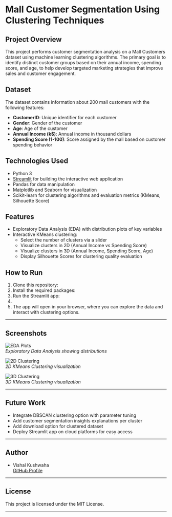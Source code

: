 # Mall Customer Segmentation Using Clustering Techniques

## Project Overview
This project performs customer segmentation analysis on a Mall Customers dataset using machine learning clustering algorithms. The primary goal is to identify distinct customer groups based on their annual income, spending score, and age, to help develop targeted marketing strategies that improve sales and customer engagement.

## Dataset
The dataset contains information about 200 mall customers with the following features:
- **CustomerID**: Unique identifier for each customer
- **Gender**: Gender of the customer
- **Age**: Age of the customer
- **Annual Income (k$)**: Annual income in thousand dollars
- **Spending Score (1-100)**: Score assigned by the mall based on customer spending behavior

## Technologies Used
- Python 3
- [Streamlit](https://streamlit.io/) for building the interactive web application
- Pandas for data manipulation
- Matplotlib and Seaborn for visualization
- Scikit-learn for clustering algorithms and evaluation metrics (KMeans, Silhouette Score)

## Features
- Exploratory Data Analysis (EDA) with distribution plots of key variables
- Interactive KMeans clustering:
  - Select the number of clusters via a slider
  - Visualize clusters in 2D (Annual Income vs Spending Score)
  - Visualize clusters in 3D (Annual Income, Spending Score, Age)
  - Display Silhouette Scores for clustering quality evaluation

## How to Run
1. Clone this repository:
2. Install the required packages:
3. Run the Streamlit app:
4. 
4. The app will open in your browser, where you can explore the data and interact with clustering options.

---

## Screenshots

![EDA Plots](eda_screenshot.png)  
*Exploratory Data Analysis showing distributions*

![2D Clustering](2d_cluster_screenshot.png)  
*2D KMeans Clustering visualization*

![3D Clustering](3d_cluster_screenshot.png)  
*3D KMeans Clustering visualization*

---

## Future Work
- Integrate DBSCAN clustering option with parameter tuning
- Add customer segmentation insights explanations per cluster
- Add download option for clustered dataset
- Deploy Streamlit app on cloud platforms for easy access

---

## Author
- Vishal Kushwaha  
[GitHub Profile](https://github.com/Vishalkushwaha780)

---

## License
This project is licensed under the MIT License.

---
